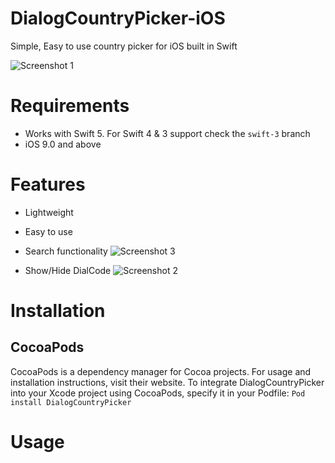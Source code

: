 # DialogCountryPicker-iOS
Simple, Easy to use country picker for iOS built in Swift

![Screenshot 1](https://i.imgur.com/CD8kAkI.png)

# Requirements
* Works with Swift 5. For Swift 4 & 3 support check the `swift-3` branch
* iOS 9.0 and above

# Features
* Lightweight
* Easy to use
* Search functionality
![Screenshot 3](https://i.imgur.com/IxoMsuM.png)

* Show/Hide DialCode
![Screenshot 2](https://i.imgur.com/yn88C9g.png)

# Installation
## CocoaPods
CocoaPods is a dependency manager for Cocoa projects. For usage and installation instructions, visit their website. To integrate DialogCountryPicker into your Xcode project using CocoaPods, specify it in your Podfile:
`Pod install DialogCountryPicker`



# Usage


